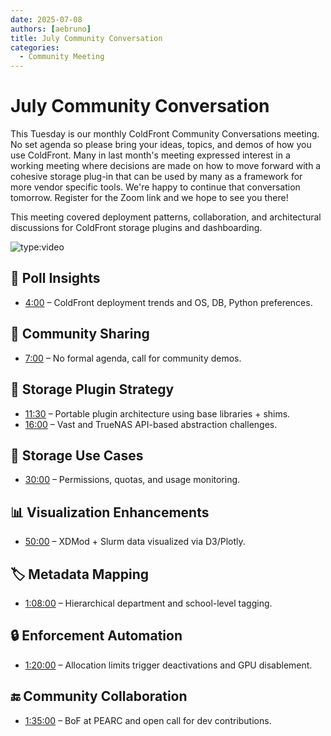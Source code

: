 ```yaml
---
date: 2025-07-08
authors: [aebruno]
title: July Community Conversation
categories:
  - Community Meeting
---
```


# July Community Conversation

This Tuesday is our monthly ColdFront Community Conversations meeting.  No set
agenda so please bring your ideas, topics, and demos of how you use ColdFront.
Many in last month's meeting expressed interest in a working meeting where
decisions are made on how to move forward with a cohesive storage plug-in that
can be used by many as a framework for more vendor specific tools.  We're happy
to continue that conversation tomorrow. Register for the Zoom link and we hope
to see you there!

<!-- more -->

This meeting covered deployment patterns, collaboration, and architectural
discussions for ColdFront storage plugins and dashboarding.

![type:video](https://www.youtube.com/embed/D75ox2HgWpo) 

## 🧪 Poll Insights
- [4:00](https://www.youtube.com/watch?v=D75ox2HgWpo&t=240s) – ColdFront deployment trends and OS, DB, Python preferences.

## 👥 Community Sharing
- [7:00](https://www.youtube.com/watch?v=D75ox2HgWpo&t=420s) – No formal agenda, call for community demos.

## 🧩 Storage Plugin Strategy
- [11:30](https://www.youtube.com/watch?v=D75ox2HgWpo&t=690s) – Portable plugin architecture using base libraries + shims.
- [16:00](https://www.youtube.com/watch?v=D75ox2HgWpo&t=960s) – Vast and TrueNAS API-based abstraction challenges.

## 💾 Storage Use Cases
- [30:00](https://www.youtube.com/watch?v=D75ox2HgWpo&t=1800s) – Permissions, quotas, and usage monitoring.

## 📊 Visualization Enhancements
- [50:00](https://www.youtube.com/watch?v=D75ox2HgWpo&t=3000s) – XDMod + Slurm data visualized via D3/Plotly.

## 🏷️ Metadata Mapping
- [1:08:00](https://www.youtube.com/watch?v=D75ox2HgWpo&t=4080s) – Hierarchical department and school-level tagging.

## 🔒 Enforcement Automation
- [1:20:00](https://www.youtube.com/watch?v=D75ox2HgWpo&t=4800s) – Allocation limits trigger deactivations and GPU disablement.

## 🔚 Community Collaboration
- [1:35:00](https://www.youtube.com/watch?v=D75ox2HgWpo&t=5700s) – BoF at PEARC and open call for dev contributions.
